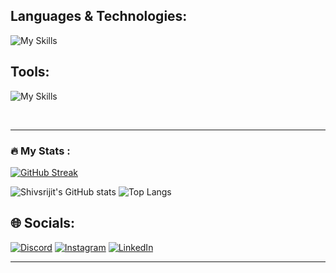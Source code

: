 
## Languages & Technologies:

![My Skills](https://go-skill-icons.vercel.app/api/icons?i=python,c,cpp,java,html,css,tensorflow,scikitlearn,pandas,numpy,matplotlib,seaborn,streamlit&titles=true)
## Tools:
![My Skills](https://go-skill-icons.vercel.app/api/icons?i=git,github,vscode,anaconda,eclipse,ubuntu,linux,jupyter,powershell,terminal,&titles=true)

<br>

---
### :fire: My Stats :


[![GitHub Streak](https://streak-stats.demolab.com?user=shivsrijit&theme=dark&hide_border=true)](https://git.io/streak-stats) 


![Shivsrijit's GitHub stats](https://github-readme-stats.vercel.app/api?username=shivsrijit&show_icons=true&theme=dark&hide_border=true) ![Top Langs](https://github-readme-stats.vercel.app/api/top-langs/?username=shivsrijit&layout=compact&theme=dark&hide_border=true&hide=html,css)

## 🌐 Socials:
[![Discord](https://img.shields.io/badge/Discord-%237289DA.svg?logo=discord&logoColor=white)](https://discord.gg/shivsrijit) [![Instagram](https://img.shields.io/badge/Instagram-%23E4405F.svg?logo=Instagram&logoColor=white)](https://instagram.com/shivsrijit) [![LinkedIn](https://img.shields.io/badge/LinkedIn-%230077B5.svg?logo=linkedin&logoColor=white)](https://linkedin.com/in/shivsrijit)

---
